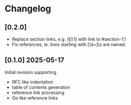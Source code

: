 # Changelog

## [0.2.0]

- Replace section links, e.g. (§1.1) with link to #section-1.1
- Fix references, ie. lines starting with [\d+]\s are named.

## [0.1.0] 2025-05-17

Initial revision supporting 

- RFC like indentation
- table of contents generation
- reference link processing
- Go like reference links
